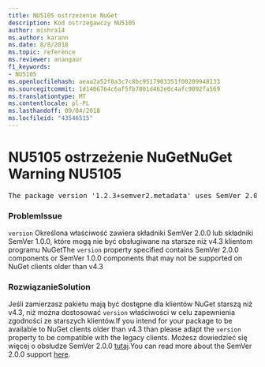 ```yaml
---
title: NU5105 ostrzeżenie NuGet
description: Kod ostrzegawczy NU5105
author: mishra14
ms.author: karann
ms.date: 8/8/2018
ms.topic: reference
ms.reviewer: anangaur
f1_keywords:
- NU5105
ms.openlocfilehash: aeaa2a52f8a3c7c8bc9517903351f00209948133
ms.sourcegitcommit: 1d1406764c6af5fb7801d462e0c4afc9092fa569
ms.translationtype: MT
ms.contentlocale: pl-PL
ms.lasthandoff: 09/04/2018
ms.locfileid: "43546515"
---
```

# <a name="nuget-warning-nu5105"></a><span data-ttu-id="ca710-103">NU5105 ostrzeżenie NuGet</span><span class="sxs-lookup"><span data-stu-id="ca710-103">NuGet Warning NU5105</span></span>
<pre>The package version '1.2.3+semver2.metadata' uses SemVer 2.0.0 or components of SemVer 1.0.0 that are not supported on legacy clients. Change the package version to a SemVer 1.0.0 string. If the version contains a release label it must start with a letter. This message can be ignored if the package is not intended for older clients.</pre>

### <a name="issue"></a><span data-ttu-id="ca710-104">Problem</span><span class="sxs-lookup"><span data-stu-id="ca710-104">Issue</span></span>

<span data-ttu-id="ca710-105">`version` Określona właściwość zawiera składniki SemVer 2.0.0 lub składniki SemVer 1.0.0, które mogą nie być obsługiwane na starsze niż v4.3 klientom programu NuGet</span><span class="sxs-lookup"><span data-stu-id="ca710-105">The `version` property specified contains SemVer 2.0.0 components or SemVer 1.0.0 components that may not be supported on NuGet clients older than v4.3</span></span>


### <a name="solution"></a><span data-ttu-id="ca710-106">Rozwiązanie</span><span class="sxs-lookup"><span data-stu-id="ca710-106">Solution</span></span>

<span data-ttu-id="ca710-107">Jeśli zamierzasz pakietu mają być dostępne dla klientów NuGet starszą niż v4.3, niż można dostosować `version` właściwości w celu zapewnienia zgodności ze starszych klientów.</span><span class="sxs-lookup"><span data-stu-id="ca710-107">If you intend for your package to be available to NuGet clients older than v4.3 than please adapt the `version` property to be compatible with the legacy clients.</span></span> <span data-ttu-id="ca710-108">Możesz dowiedzieć się więcej o obsłudze SemVer 2.0.0 [tutaj](https://github.com/NuGet/Home/wiki/SemVer-2.0.0-support).</span><span class="sxs-lookup"><span data-stu-id="ca710-108">You can read more about the SemVer 2.0.0 support [here](https://github.com/NuGet/Home/wiki/SemVer-2.0.0-support).</span></span>


